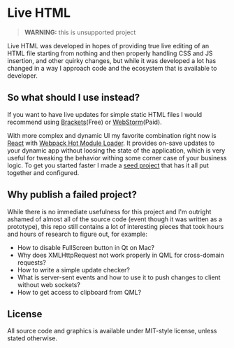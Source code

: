 # Live HTML

> **WARNING:** this is unsupported project
 
Live HTML was developed in hopes of providing true live editing of an HTML file starting from nothing and then properly handling CSS and JS insertion, and other quirky changes, but while it was developed a lot has changed in a way I approach code and the ecosystem that is available to developer.

## So what should I use instead?

If you want to have live updates for simple static HTML files I would recommend using [Brackets](http://brackets.io/)(Free) or [WebStorm](https://www.jetbrains.com/webstorm/)(Paid).

With more complex and dynamic UI my favorite combination right now is [React](http://facebook.github.io/react/) with [Webpack Hot Module Loader](http://gaearon.github.io/react-hot-loader/). It provides on-save updates to your dynamic app without loosing the state of the application, which is very useful for tweaking the behavior withing some corner case of your business logic. To get you started faster I made a [seed project](https://github.com/grassator/gulp-webpack-react) that has it all put together and configured.

## Why publish a failed project?

While there is no immediate usefulness for this project and I'm outright ashamed of almost all of the source code (event though it was written as a prototype), this repo still contains a lot of interesting pieces that took hours and hours of research to figure out, for example:

* How to disable FullScreen button in Qt on Mac?
* Why does XMLHttpRequest not work properly in QML for cross-domain requests?
* How to write a simple update checker?
* What is server-sent events and how to use it to push changes to client without web sockets?
* How to get access to clipboard from QML?

## License

All source code and graphics is available under MIT-style license, unless stated otherwise.
